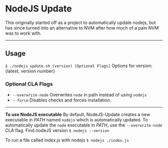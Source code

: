 # NodeJS Update

This originally started off as a project to automatically update nodejs, but has since turned into an alternative to NVM after how much of a pain NVM was to work with.

---

## Usage

`$ ./nodejs_update.sh (version) [Optional Flags]`
Options for version: {latest, version number}

### Optional CLA Flags

- `--overwrite-node` Overwrites `node` in path instead of using `nodejs`
- `--force` Disables checks and forces installation.

---

**To use NodeJS executable**
By default, NodeJS-Update creates a new executable in _PATH_ named `nodejs` which is automatically updated. To automatically update the `node` executable in _PATH_, use the `--overwrite-node` CLA flag.
Find nodeJS version
`$ nodejs --version`

To run a file called index.js with nodejs
`$ nodejs ./index.js`
